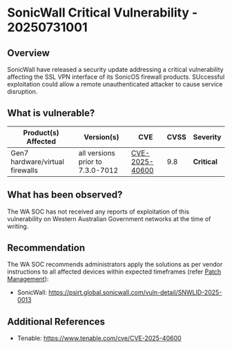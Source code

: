 # SonicWall Critical Vulnerability - 20250731001

## Overview

SonicWall have released a security update addressing a critical vulnerability affecting the SSL VPN interface of its SonicOS firewall products. SUccessful exploitation could allow a remote unauthenticated attacker to cause service disruption.

## What is vulnerable?

| Product(s) Affected             | Version(s)                       | CVE                                                               | CVSS | Severity     |
| ------------------------------- | -------------------------------- | ----------------------------------------------------------------- | ---- | ------------ |
| Gen7 hardware/virtual firewalls | all versions prior to 7.3.0-7012 | [CVE-2025-40600](https://nvd.nist.gov/vuln/detail/CVE-2025-40600) | 9.8  | **Critical** |

## What has been observed?

The WA SOC has not received any reports of exploitation of this vulnerability on Western Australian Government networks at the time of writing.

## Recommendation

The WA SOC recommends administrators apply the solutions as per vendor instructions to all affected devices within expected timeframes (refer [Patch Management](../guidelines/patch-management.md)):

- SonicWall: <https://psirt.global.sonicwall.com/vuln-detail/SNWLID-2025-0013>

## Additional References

- Tenable: <https://www.tenable.com/cve/CVE-2025-40600>
